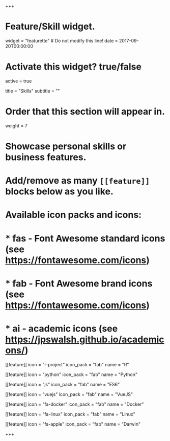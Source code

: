 +++
# Feature/Skill widget.
widget = "featurette"  # Do not modify this line!
date = 2017-09-20T00:00:00

# Activate this widget? true/false
active = true

title = "Skills"
subtitle = ""

# Order that this section will appear in.
weight = 7

# Showcase personal skills or business features.
# 
# Add/remove as many `[[feature]]` blocks below as you like.
# 
# Available icon packs and icons:
# * fas - Font Awesome standard icons (see https://fontawesome.com/icons)
# * fab - Font Awesome brand icons (see https://fontawesome.com/icons)
# * ai - academic icons (see https://jpswalsh.github.io/academicons/)

[[feature]]
  icon = "r-project"
  icon_pack = "fab"
  name = "R"

 [[feature]]
  icon = "python"
  icon_pack = "fab"
  name = "Python"

 [[feature]]
  icon = "js"
  icon_pack = "fab"
  name = "ES6"
  
[[feature]]
  icon = "vuejs"
  icon_pack = "fab"
  name = "VueJS"
  
[[feature]]
  icon = "fa-docker"
  icon_pack = "fab"
  name = "Docker"

[[feature]]
  icon = "fa-linux"
  icon_pack = "fab"
  name = "Linux"

[[feature]]
  icon = "fa-apple"
  icon_pack = "fab"
  name = "Darwin"

+++
